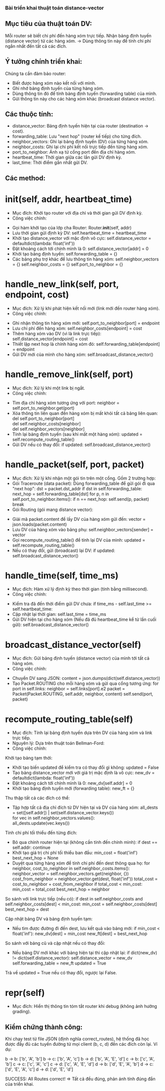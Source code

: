 ### Bài triển khai thuật toán distance-vector

## Mục tiêu của thuật toán DV:
Mỗi router sẽ biết chi phí đến hàng xóm trực tiếp. 
Nhận bảng định tuyến (distance vector) từ các hàng xóm.
-> Dùng thông tin này để tính chi phí ngắn nhất đến tất cả các đích.

## Ý tưởng chính triển khai:
Chúng ta cần đảm bảo router:
- Biết được hàng xóm nào kết nối với mình.
- Ghi nhớ bảng định tuyến của từng hàng xóm.
- Dùng thông tin đó để tính bảng định tuyến (forwarding table) của mình.
- Gửi thông tin này cho các hàng xóm khác (broadcast distance vector).

## Các thuộc tính:
- distance_vector: Bảng định tuyến hiện tại của router (destination → cost).
- forwarding_table: Lưu "next hop" (router kế tiếp) cho từng đích.
- neighbor_vectors: Ghi lại bảng định tuyến (DV) của từng hàng xóm.
- neighbor_costs: Ghi lại chi phí kết nối trực tiếp đến từng hàng xóm.
- port_to_neighbor: Ánh xạ từ cổng port đến địa chỉ hàng xóm.
- heartbeat_time: Thời gian giữa các lần gửi DV định kỳ.
- last_time: Thời điểm gần nhất gửi DV.

## Các method:
# __init__(self, addr, heartbeat_time)
- Mục đích:
Khởi tạo router với địa chỉ và thời gian gửi DV định kỳ.
- Công việc chính:
+ Gọi hàm khởi tạo của lớp cha Router:
        Router.__init__(self, addr)
+ Lưu thời gian gửi định kỳ DV:
        self.heartbeat_time = heartbeat_time
+ Khởi tạo distance_vector với mặc định vô cực:
        self.distance_vector = defaultdict(lambda: float('inf'))
+ Đặt khoảng cách tới chính mình là 0:
        self.distance_vector[addr] = 0
+ Khởi tạo bảng định tuyến:
        self.forwarding_table = {}
+ Các bảng phụ trợ khác để lưu thông tin hàng xóm:
        self.neighbor_vectors = {}
        self.neighbor_costs = {}
        self.port_to_neighbor = {}

# handle_new_link(self, port, endpoint, cost)
- Mục đích: 
Xử lý khi phát hiện kết nối mới (link mới đến router hàng xóm).
- Công việc chính:
+ Ghi nhận thông tin hàng xóm mới:
        self.port_to_neighbor[port] = endpoint
+ Lưu chi phí đến hàng xóm:
        self.neighbor_costs[endpoint] = cost
+ Thêm hàng xóm vào DV (vì là link trực tiếp):
        self.distance_vector[endpoint] = cost
+ Thiết lập next hop là chính hàng xóm đó:
        self.forwarding_table[endpoint] = endpoint
+ Gửi DV mới của mình cho hàng xóm:
        self.broadcast_distance_vector()

# handle_remove_link(self, port)
- Mục đích:
Xử lý khi một link bị ngắt.
- Công việc chính:
+ Tìm địa chỉ hàng xóm tương ứng với port:
        neighbor = self.port_to_neighbor.get(port)
+ Xóa thông tin liên quan đến hàng xóm bị mất khỏi tất cả bảng liên quan:
        del self.port_to_neighbor[port]  
        del self.neighbor_costs[neighbor]  
        del self.neighbor_vectors[neighbor]
+ Tính lại bảng định tuyến (sau khi mất một hàng xóm):
        updated = self.recompute_routing_table()
+ Gửi DV nếu có thay đổi:
        if updated: self.broadcast_distance_vector()

# handle_packet(self, port, packet)
- Mục đích: 
Xử lý khi nhận một gói tin trên một cổng.
Gồm 2 trường hợp:
- Gói Traceroute (data packet):
Dùng forwarding_table để gửi gói đi qua "next hop":
        dst = packet.dst_addr
            if dst in self.forwarding_table:
                next_hop = self.forwarding_table[dst]
                for p, n in self.port_to_neighbor.items():
                    if n == next_hop:
                        self.send(p, packet)
                        break
- Gói Routing (gói mang distance vector):
+ Giải mã packet.content để lấy DV của hàng xóm gửi đến:
        vector = json.loads(packet.content)
+ Lưu DV của hàng xóm vào bảng phụ:
        self.neighbor_vectors[sender] = vector
+ Gọi recompute_routing_table() để tính lại DV của mình:
        updated = self.recompute_routing_table()
+ Nếu có thay đổi, gửi (broadcast) lại DV:
        if updated: self.broadcast_distance_vector()

# handle_time(self, time_ms)
- Mục đích: 
Hàm xử lý định kỳ theo thời gian (tính bằng millisecond).
- Công việc chính:
+ Kiểm tra đã đến thời điểm gửi DV chưa:
        if time_ms - self.last_time >= self.heartbeat_time:
+ Cập nhật lại thời gian:
        self.last_time = time_ms
+ Gửi DV hiện tại cho hàng xóm (Nếu đã đủ heartbeat_time kể từ lần cuối gửi):
        self.broadcast_distance_vector()

# broadcast_distance_vector(self)
- Mục đích: 
Gửi bảng định tuyến (distance vector) của mình tới tất cả hàng xóm.
- Công việc chính:
+ Chuyển DV sang JSON:
        content = json.dumps(dict(self.distance_vector))
+ Tạo Packet.ROUTING cho mỗi hàng xóm và gửi qua cổng tương ứng:
        for port in self.links:
            neighbor = self.links[port].e2
            packet = Packet(Packet.ROUTING, self.addr, neighbor, content)
            self.send(port, packet)

# recompute_routing_table(self)
- Mục đích:
Tính lại bảng định tuyến dựa trên DV của hàng xóm và link trực tiếp.
- Nguyên lý: Dựa trên thuật toán Bellman-Ford:
- Công việc chính:

Khởi tạo bảng tạm thời:
+ Khởi tạo biến updated để kiểm tra có thay đổi gì không:
        updated = False
+ Tạo bảng distance_vector mới với giá trị mặc định là vô cực:
        new_dv = defaultdict(lambda: float('inf'))
+ Đặt khoảng cách tới chính mình là 0:
        new_dv[self.addr] = 0
+ Khởi tạo bảng định tuyến mới (forwarding table):
        new_ft = {}
  
Thu thập tất cả các đích có thể:
+ Tập hợp tất cả địa chỉ đích từ DV hiện tại và DV của hàng xóm:
        all_dests = set([self.addr]) | set(self.distance_vector.keys())  
        for vec in self.neighbor_vectors.values():  
            all_dests.update(vec.keys())

Tính chi phí tối thiểu đến từng đích:
+ Bỏ qua chính router hiện tại (không cần tính đến chính mình):
        if dest == self.addr: continue
+ Khởi tạo giá trị chi phí tối thiểu ban đầu:
        min_cost = float('inf')
        best_next_hop = None
+ Duyệt qua từng hàng xóm để tính chi phí đến dest thông qua họ:
        for neighbor, cost_to_neighbor in self.neighbor_costs.items():
                neighbor_vector = self.neighbor_vectors.get(neighbor, {})
                cost_from_neighbor = neighbor_vector.get(dest, float('inf'))
                total_cost = cost_to_neighbor + cost_from_neighbor
                if total_cost < min_cost:
                    min_cost = total_cost
                    best_next_hop = neighbor

So sánh với link trực tiếp (nếu có):
        if dest in self.neighbor_costs and self.neighbor_costs[dest] < min_cost:
                min_cost = self.neighbor_costs[dest]
                best_next_hop = dest

Cập nhật bảng DV và bảng định tuyến tạm:
+ Nếu tìm được đường đi đến dest, lưu kết quả vào bảng mới:
        if min_cost < float('inf'):
                new_dv[dest] = min_cost
                new_ft[dest] = best_next_hop

So sánh với bảng cũ và cập nhật nếu có thay đổi:
+ Nếu bảng DV mới khác với bảng hiện tại thì cập nhật lại:
        if dict(new_dv) != dict(self.distance_vector):
            self.distance_vector = new_dv
            self.forwarding_table = new_ft
            updated = True

Trả về updated = True nếu có thay đổi, ngược lại False.

# __repr__(self)
- Mục đích: 
Hiển thị thông tin tóm tắt router khi debug (không ảnh hưởng grading).

## Kiểm chứng thành công:
Khi chạy test từ file JSON (định nghĩa correct_routes), hệ thống đã học được đầy đủ các tuyến đường từ mọi client (b, c, d) đến các đích còn lại.
Ví dụ:

b -> b: ['b', 'A', 'b']
b -> c: ['b', 'A', 'c']
b -> d: ['b', 'A', 'E', 'd']
c -> b: ['c', 'A', 'b']
c -> c: ['c', 'A', 'c']
c -> d: ['c', 'A', 'E', 'd']
d -> b: ['d', 'E', 'A', 'b']
d -> c: ['d', 'E', 'A', 'c']
d -> d: ['d', 'E', 'd']

SUCCESS: All Routes correct!
=> Tất cả đều đúng, phản ánh tính đúng đắn của triển khai.

